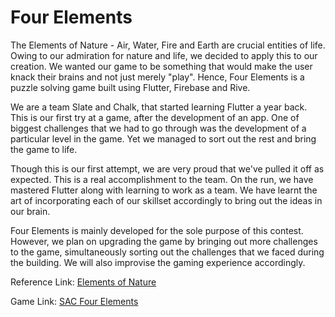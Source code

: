# Four Elements
The Elements of Nature - Air, Water, Fire and Earth are crucial entities of life. Owing to our admiration for nature and life, we decided to apply this to our creation. We wanted our game to be something that would make the user knack their brains and not just merely "play". Hence, Four Elements is a puzzle solving game built using Flutter, Firebase and Rive.

We are a team Slate and Chalk, that started learning Flutter a year back. This is our first try at a game, after the development of an app. One of biggest challenges that we had to go through was the development of a particular level in the game. Yet we managed to sort out the rest and bring the game to life.

Though this is our first attempt, we are very proud that we've pulled it off as expected. This is a real accomplishment to the team. On the run, we have mastered Flutter along with learning to work as a team. We have learnt the art of incorporating each of our skillset accordingly to bring out the ideas in our brain.

Four Elements is mainly developed for the sole purpose of this contest. However, we plan on upgrading the game by bringing out more challenges to the game, simultaneously sorting out the challenges that we faced during the building. We will also improvise the gaming experience accordingly.

Reference Link: [Elements of Nature](https://artsandculture.google.com/story/oAWB1vpES5K3IA)

Game Link: [SAC Four Elements](https://sacfourelements.web.app/#/)
